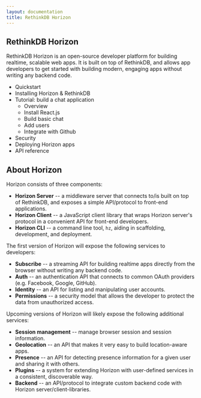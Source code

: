 ```yaml
---
layout: documentation
title: RethinkDB Horizon
---
```


## RethinkDB Horizon

RethinkDB Horizon is an open-source developer platform for building
realtime, scalable web apps. It is built on top of RethinkDB, and
allows app developers to get started with building modern, engaging
apps without writing any backend code.

* Quickstart
* Installing Horizon & RethinkDB
* Tutorial: build a chat application
    * Overview
    * Install React.js
	* Build basic chat
	* Add users
	* Integrate with Github
* Security
* Deploying Horizon apps
* API reference

## About Horizon

Horizon consists of three components:

- **Horizon Server** -- a middleware server that connects to/is built on
  top of RethinkDB, and exposes a simple API/protocol to front-end
  applications.
- **Horizon Client** -- a JavaScript client library that wraps
  Horizon server's protocol in a convenient API for front-end
  developers.
- **Horizon CLI** -- a command line tool, `hz`, aiding in scaffolding,
  development, and deployment.

The first version of Horizon will expose the following services to
developers:

- **Subscribe** -- a streaming API for building realtime apps directly from the
  browser without writing any backend code.
- **Auth** -- an authentication API that connects to common OAuth providers
  (e.g. Facebook, Google, GitHub).
- **Identity** -- an API for listing and manipulating user accounts.
- **Permissions** -- a security model that allows the developer to protect
  the data from unauthorized access.

Upcoming versions of Horizon will likely expose the following
additional services:

- **Session management** -- manage browser session and session
  information.
- **Geolocation** -- an API that makes it very easy to build
  location-aware apps.
- **Presence** -- an API for detecting presence information for a given
  user and sharing it with others.
- **Plugins** -- a system for extending Horizon with user-defined services
  in a consistent, discoverable way.
- **Backend** -- an API/protocol to integrate custom backend code with
  Horizon server/client-libraries.
